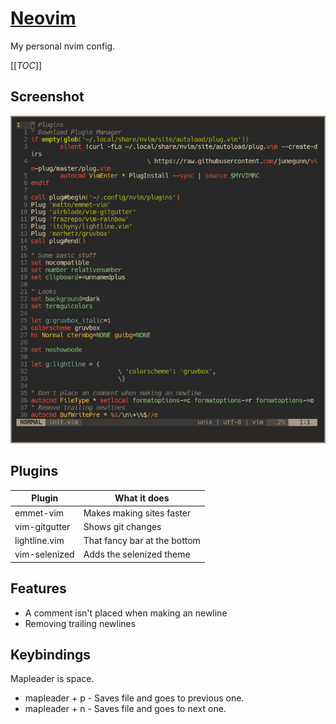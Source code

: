 # [Neovim](https://neovim.io/)
My personal nvim config.

[[_TOC_]]

## Screenshot
![nvim](../../images/nvim.png)

## Plugins
|Plugin       |What it does                |
|-------------|----------------------------|
|emmet-vim    |Makes making sites faster   |
|vim-gitgutter|Shows git changes           |
|lightline.vim|That fancy bar at the bottom|
|vim-selenized|Adds the selenized theme    |

## Features
- A comment isn't placed when making an newline
- Removing trailing newlines

## Keybindings
Mapleader is space.
- mapleader + p - Saves file and goes to previous one.
- mapleader + n - Saves file and goes to next one.
